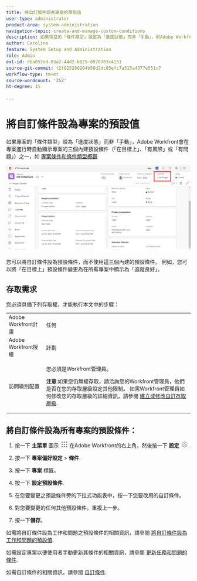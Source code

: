 ```yaml
---
title: 將自訂條件設為專案的預設值
user-type: administrator
product-area: system-administration
navigation-topic: create-and-manage-custom-conditions
description: 如果項目的「條件類型」設定為「進度狀態」而非「手動」，則Adobe Workfront會在項目進行時自動顯示項目（在Target上、在風險中或在故障中）的三個內置預設條件之一，如項目條件和條件類型的概述中所述。
author: Caroline
feature: System Setup and Administration
role: Admin
exl-id: dba052ed-83a2-44d2-b025-d970783c4151
source-git-commit: f2f825280204b56d2dc85efc7a315a4377e551c7
workflow-type: tm+mt
source-wordcount: '352'
ht-degree: 1%

---
```


# 將自訂條件設為專案的預設值

如果專案的「條件類型」設為「進度狀態」而非「手動」，Adobe Workfront會在專案進行時自動顯示專案的三個內建預設條件（「在目標上」、「有風險」或「有問題」）之一，如 [專案條件和條件類型概觀](../../../manage-work/projects/manage-projects/project-condition-and-condition-type.md).

![](assets/condition-in-project-header-nwe.png)

您可以將自訂條件設為預設條件，而不使用這三個內建的預設條件。 例如，您可以將「在目標上」預設條件變更為在所有專案中顯示為「追蹤良好」。

## 存取需求

您必須具備下列存取權，才能執行本文中的步驟：

<table style="table-layout:auto"> 
 <col> 
 <col> 
 <tbody> 
  <tr> 
   <td role="rowheader">Adobe Workfront計畫</td> 
   <td>任何</td> 
  </tr> 
  <tr> 
   <td role="rowheader">Adobe Workfront授權</td> 
   <td>計劃</td> 
  </tr> 
  <tr> 
   <td role="rowheader">訪問級別配置</td> 
   <td> <p>您必須是Workfront管理員。</p> <p><b>注意</b>:如果您仍無權存取，請洽詢您的Workfront管理員，他們是否在您的存取層級設定其他限制。 如需Workfront管理員如何修改您的存取層級的詳細資訊，請參閱 <a href="../../../administration-and-setup/add-users/configure-and-grant-access/create-modify-access-levels.md" class="MCXref xref">建立或修改自訂存取層級</a>.</p> </td> 
  </tr> 
 </tbody> 
</table>

## 將自訂條件設為所有專案的預設條件：

1. 按一下 **主菜單** 圖示 ![](assets/main-menu-icon.png) 在Adobe Workfront的右上角，然後按一下 **設定** ![](assets/gear-icon-settings.png).

1. 按一下 **專案偏好設定** > **條件**.

1. 按一下 **專案** 標籤。
1. 按一下 **設定預設條件**.
1. 在您要變更之預設條件旁的下拉式功能表中，按一下您要改用的自訂條件。
1. 對您要變更的任何其他預設條件，重複上一步。
1. 按一下&#x200B;**儲存**。

如需將自訂條件設為工作和問題之預設條件的相關資訊，請參閱 [將自訂條件設為工作和問題的預設值](../../../administration-and-setup/customize-workfront/create-manage-custom-conditions/set-custom-condition-default-tasks-issues.md).

如需設定專案以便使用者手動更新其條件的相關資訊，請參閱 [更新任務和問題的條件](../../../manage-work/projects/updating-work-in-a-project/update-condition-for-tasks-and-issues.md).

如需自訂條件的相關資訊，請參閱 [自訂條件](../../../administration-and-setup/customize-workfront/create-manage-custom-conditions/custom-conditions.md).
